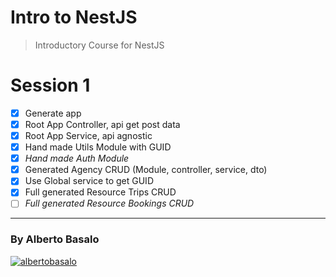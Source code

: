 # Intro to NestJS

> Introductory Course for NestJS

# Session 1

- [x] Generate app
- [x] Root App Controller, api get post data
- [x] Root App Service, api agnostic
- [x] Hand made Utils Module with GUID
- [x] _Hand made Auth Module_
- [x] Generated Agency CRUD (Module, controller, service, dto)
- [x] Use Global service to get GUID
- [x] Full generated Resource Trips CRUD
- [ ] _Full generated Resource Bookings CRUD_

---

<footer>
  <h3>By Alberto Basalo</h3>
  <p >
   <a href="https://twitter.com/albertobasalo" target="blank"><img src="https://img.shields.io/twitter/follow/albertobasalo?logo=twitter&style=for-the-badge" alt="albertobasalo" /></a>
</footer>

